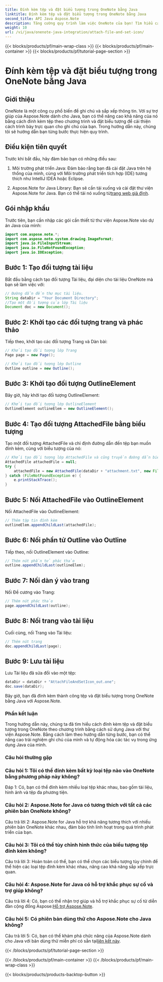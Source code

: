 ```yaml
---
title: Đính kèm tệp và đặt biểu tượng trong OneNote bằng Java
linktitle: Đính kèm tệp và đặt biểu tượng trong OneNote bằng Java
second_title: API Java Aspose.Note
description: Tăng cường quy trình làm việc OneNote của bạn! Tìm hiểu cách đính kèm tệp và tùy chỉnh các biểu tượng theo chương trình trong Java với Aspose.Note. Các bước dễ dàng và bao gồm mã! #OneNote #Java #Aspose
weight: 10
url: /vi/java/onenote-java-integration/attach-file-and-set-icon/
---
```


{{< blocks/products/pf/main-wrap-class >}}
{{< blocks/products/pf/main-container >}}
{{< blocks/products/pf/tutorial-page-section >}}

# Đính kèm tệp và đặt biểu tượng trong OneNote bằng Java

## Giới thiệu

OneNote là một công cụ phổ biến để ghi chú và sắp xếp thông tin. Với sự trợ giúp của Aspose.Note dành cho Java, bạn có thể nâng cao khả năng của nó bằng cách đính kèm tệp theo chương trình và đặt biểu tượng để cải thiện cách trình bày trực quan cho ghi chú của bạn. Trong hướng dẫn này, chúng tôi sẽ hướng dẫn bạn từng bước thực hiện quy trình.

## Điều kiện tiên quyết

Trước khi bắt đầu, hãy đảm bảo bạn có những điều sau:

1. Môi trường phát triển Java: Đảm bảo rằng bạn đã cài đặt Java trên hệ thống của mình, cùng với Môi trường phát triển tích hợp (IDE) tương thích như IntelliJ IDEA hoặc Eclipse.
   
2.  Aspose.Note for Java Library: Bạn sẽ cần tải xuống và cài đặt thư viện Aspose.Note for Java. Bạn có thể tải nó xuống từ[trang web giả định](https://releases.aspose.com/note/java/).

## Gói nhập khẩu

Trước tiên, bạn cần nhập các gói cần thiết từ thư viện Aspose.Note vào dự án Java của mình:

```java
import com.aspose.note.*;
import com.aspose.note.system.drawing.ImageFormat;
import java.io.FileInputStream;
import java.io.FileNotFoundException;
import java.io.IOException;
```

## Bước 1: Tạo đối tượng tài liệu

Bắt đầu bằng cách tạo đối tượng Tài liệu, đại diện cho tài liệu OneNote mà bạn sẽ làm việc với:

```java
// Đường dẫn đến thư mục tài liệu.
String dataDir = "Your Document Directory";
//Tạo một đối tượng của lớp Tài liệu
Document doc = new Document();
```

## Bước 2: Khởi tạo các đối tượng trang và phác thảo

Tiếp theo, khởi tạo các đối tượng Trang và Dàn bài:

```java
// Khởi tạo đối tượng lớp Trang
Page page = new Page();

// Khởi tạo đối tượng lớp Outline
Outline outline = new Outline();
```

## Bước 3: Khởi tạo đối tượng OutlineElement

Bây giờ, hãy khởi tạo đối tượng OutlineElement:

```java
// Khởi tạo đối tượng lớp OutlineElement
OutlineElement outlineElem = new OutlineElement();
```

## Bước 4: Tạo đối tượng AttachedFile bằng biểu tượng

Tạo một đối tượng AttachedFile và chỉ định đường dẫn đến tệp bạn muốn đính kèm, cùng với biểu tượng của nó:

```java
// Khởi tạo đối tượng lớp AttachedFile và cũng truyền đường dẫn biểu tượng của nó
AttachedFile attachedFile = null;
try {
    attachedFile = new AttachedFile(dataDir + "attachment.txt", new FileInputStream(dataDir  + "icon.jpg"), ImageFormat.getJpeg());
} catch (FileNotFoundException e) {
    e.printStackTrace();
}
```

## Bước 5: Nối AttachedFile vào OutlineElement

Nối AttachedFile vào OutlineElement:

```java
// Thêm tập tin đính kèm
outlineElem.appendChildLast(attachedFile);
```

## Bước 6: Nối phần tử Outline vào Outline

Tiếp theo, nối OutlineElement vào Outline:

```java
// Thêm nút phần tử phác thảo
outline.appendChildLast(outlineElem);
```

## Bước 7: Nối dàn ý vào trang

Nối Đề cương vào Trang:

```java
// Thêm nút phác thảo
page.appendChildLast(outline);
```

## Bước 8: Nối trang vào tài liệu

Cuối cùng, nối Trang vào Tài liệu:

```java
// Thêm nút trang
doc.appendChildLast(page);
```

## Bước 9: Lưu tài liệu

Lưu Tài liệu đã sửa đổi vào một tệp:

```java
dataDir = dataDir + "AttachFileAndSetIcon_out.one";
doc.save(dataDir);
```

Bây giờ, bạn đã đính kèm thành công tệp và đặt biểu tượng trong OneNote bằng Java với Aspose.Note.

### Phần kết luận

Trong hướng dẫn này, chúng ta đã tìm hiểu cách đính kèm tệp và đặt biểu tượng trong OneNote theo chương trình bằng cách sử dụng Java với thư viện Aspose.Note. Bằng cách làm theo hướng dẫn từng bước, bạn có thể nâng cao trải nghiệm ghi chú của mình và tự động hóa các tác vụ trong ứng dụng Java của mình.

### Câu hỏi thường gặp

### Câu hỏi 1: Tôi có thể đính kèm bất kỳ loại tệp nào vào OneNote bằng phương pháp này không?

Đáp 1: Có, bạn có thể đính kèm nhiều loại tệp khác nhau, bao gồm tài liệu, hình ảnh và tệp đa phương tiện.

### Câu hỏi 2: Aspose.Note for Java có tương thích với tất cả các phiên bản OneNote không?

Câu trả lời 2: Aspose.Note for Java hỗ trợ khả năng tương thích với nhiều phiên bản OneNote khác nhau, đảm bảo tính linh hoạt trong quá trình phát triển của bạn.

### Câu hỏi 3: Tôi có thể tùy chỉnh hình thức của biểu tượng tệp đính kèm không?

Câu trả lời 3: Hoàn toàn có thể, bạn có thể chọn các biểu tượng tùy chỉnh để thể hiện các loại tệp đính kèm khác nhau, nâng cao khả năng sắp xếp trực quan.

### Câu hỏi 4: Aspose.Note for Java có hỗ trợ khắc phục sự cố và trợ giúp không?

 Câu trả lời 4: Có, bạn có thể nhận trợ giúp và hỗ trợ khắc phục sự cố từ diễn đàn cộng đồng Aspose:[Hỗ trợ Aspose.Note](https://forum.aspose.com/c/note/28).

### Câu hỏi 5: Có phiên bản dùng thử cho Aspose.Note cho Java không?

Câu trả lời 5: Có, bạn có thể khám phá chức năng của Aspose.Note dành cho Java với bản dùng thử miễn phí có sẵn tại[liên kết này](https://releases.aspose.com/).

{{< /blocks/products/pf/tutorial-page-section >}}

{{< /blocks/products/pf/main-container >}}
{{< /blocks/products/pf/main-wrap-class >}}

{{< blocks/products/products-backtop-button >}}
